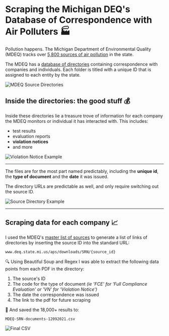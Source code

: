 # Scraping the Michigan DEQ's Database of Correspondence with Air Polluters :factory:

Pollution happens. The Michigan Department of Environmental Quality (MDEQ) tracks over [5,800 sources of air pollution](https://www.deq.state.mi.us/aps/downloads/SRN/Sources_By_ZIP.pdf) in the state.

The MDEQ has a [database of directories](https://www.deq.state.mi.us/aps/downloads/SRN/) containing correspondence with companies and individuals. Each folder is titled with a unique ID that is assigned to each entity by the state.

![MDEQ Source Directories](https://github.com/srjouppi/michigan-deq-doc-scraper/blob/main/screenshots/mideq-source-directories.png)


## Inside the directories: the good stuff :moneybag:

Inside these directories lie a treasure trove of information for each company the MDEQ monitors or individual it has interacted with. This includes:

* test results
* evaluation reports
* **violation notices** 
* and more

![Violation Notice Example](https://github.com/srjouppi/michigan-deq-doc-scraper/blob/main/screenshots/violation-notice-example.png)

---

The files are for the most part named predictably, including the **unique id**, the **type of document** and the **date** it was issued.

The directory URLs are predictable as well, and only require switching out the source ID.

![Source Directory Example](https://github.com/srjouppi/michigan-deq-doc-scraper/blob/main/screenshots/source-directory-example.png)

---

## Scraping data  for each company :chart_with_upwards_trend:

I used the MDEQ's [master list of sources](https://www.deq.state.mi.us/aps/downloads/SRN/Sources_By_ZIP.pdf) to generate a list of links of directories by inserting the source ID into the standard URL:

`www.deq.state.mi.us/aps/downloads/SRN/{source_id}`

:mag: Using Beautiful Soup and Regex I was able to extract the following data points from each PDF in the directory:
1. The source's ID
2. The code for the type of document *(ie 'FCE' for 'Full Compliance Evaluation' or 'VN' for 'Violation Notice')*
3. The date the correspondence was issued
4. The link to the pdf for future scraping

:file_folder: And saved the 18,000+ results to:

`MDEQ-SRN-documents-12092021.csv`

![Final CSV](https://github.com/srjouppi/michigan-deq-doc-scraper/blob/main/screenshots/source-documents-csv.png)
